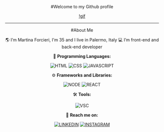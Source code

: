 <div align="center"
👋 Hi, I’m @MartinaForcieri

#Welcome to my Github profile

[!gif](https://www.codemotion.com/magazine/wp-content/uploads/2023/01/iStock-1304570729-896x504.jpg)

---

#About Me
  
 🌎 I’m Martina Forcieri, I'm 35 and I live in Palermo, Italy
 💻 I’m front-end and back-end developer


🚀 **Programming Languages:**

![HTML](https://img.shields.io/badge/HTML-E34F26?logo=html5&logoColor=white&style=for-the-badge)
![CSS](https://img.shields.io/badge/CSS-1572B6?logo=css3&logoColor=white&style=for-the-badge)
![JAVASCRIPT](https://img.shields.io/badge/JavaScript-F7DF1f?logo=javascript&logoColor=white&style=for-the-badge)

⚙️ **Frameworks and Libraries:**

![NODE](https://img.shields.io/badge/node.js-6DA55F?style=for-the-badge&logo=node.js&logoColor=white)
![REACT](https://img.shields.io/badge/react-%2320232a.svg?style=for-the-badge&logo=react&logoColor=%2361DAFB)

🛠️ **Tools:**

![VSC](https://img.shields.io/badge/Visual%20Studio%20Code-0078d7.svg?style=for-the-badge&logo=visual-studio-code&logoColor=white)

👋 **Reach me on:**

<a href="https://www.linkedin.com/in/martina-forcieri-82257b203/"><img src="https://img.shields.io/badge/LinkedIn-blue?logo=linkedin&logoColor=white&style=for-the-badge" alt="LINKEDIN"></a>
<a href="https://www.instagram.com/marti.fo_/"><img src="https://img.shields.io/badge/INSTAGRAM-ee82ee?logo=instagram&logoColor=white&style=for-the-badge" alt="INSTAGRAM"></a>
<!---
MartinaForcieri/MartinaForcieri is a ✨ special ✨ repository because its `README.md` (this file) appears on your GitHub profile.
You can click the Preview link to take a look at your changes.
--->
